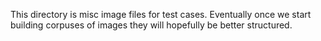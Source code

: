 This directory is misc image files for test cases.  Eventually once we start building corpuses of images they will hopefully be better structured.


